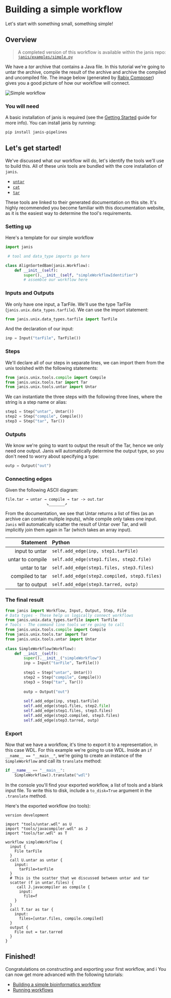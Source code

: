 
# Building a simple workflow

Let's start with something small, something simple!

## Overview 

> A completed version of this workflow is available within the janis repo: [`janis/examples/simple.py`](https://github.com/PMCC-BioinformaticsCore/janis/blob/master/janis/examples/simple.py) 

 We have a _tar_ archive that contains a Java file. In this tutorial we're going to untar the archive, compile the result of the archive and archive the compiled and uncompiled file. The image below (generated by [Rabix Composer]([https://github.com/rabix/composer](https://github.com/rabix/composer))) gives you a good picture of how our workflow will connect.
 
![Simple workflow](/resources/simple.png)

### You will need

A basic installation of janis is required (see the [Getting Started](https://janis.readthedocs.io/en/latest/tutorials/gettingstarted.html) guide for more info). You can install janis by running:
```bash
pip install janis-pipelines
```

## Let's get started!

We've discussed what our workflow will do, let's identify the tools we'll use to build this. All of these unix tools are bundled with the core installation of `janis`.

- [`untar`](https://janis.readthedocs.io/en/latest/tools/unix/tar.html)
- [`cat`](https://janis.readthedocs.io/en/latest/tools/unix/cat.html)
- [`tar`](https://janis.readthedocs.io/en/latest/tools/unix/untar.html)

These tools are linked to their generated documentation on this site. It's highly recommended you become familiar with this documentation website, as it is the easiest way to determine the tool's requirements.

### Setting up
 
Here's a template for our simple workflow

```python
import janis

 # tool and data_type imports go here

class AlignSortedBam(janis.Workflow):
	def __init__(self):
		super().__init__(self, "simpleWorkflowIdentifier")
		# assemble our workflow here
```

### Inputs and Outputs

We only have one input, a TarFile. We'll use the type TarFile (`janis.unix.data_types.tarfile`). We can use the import statement:

```python
from janis.unix.data_types.tarfile import TarFile
```

And the declaration of our input:
```python
inp = Input("tarFile", TarFile())
```

### Steps

We'll declare all of our steps in separate lines, we can import them from the unix toolshed with the following statements:
```python
from janis.unix.tools.compile import Compile  
from janis.unix.tools.tar import Tar  
from janis.unix.tools.untar import Untar
```

We can instantiate the three steps with the following three lines, where the string is a step name or alias:
```python
step1 = Step("untar", Untar())  
step2 = Step("compile", Compile())  
step3 = Step("tar", Tar())
```


### Outputs

We know we're going to want to output the result of the Tar, hence we only need one output. Janis will automatically determine the output type, so you don't need to worry about specifying a type:

```python
outp = Output("out")
```

### Connecting edges

Given the following ASCII diagram:
```
file.tar → untar → compile → tar -> out.tar
                  ↘_______↗
```

From the documentation, we see that Untar returns a list of files (as an archive can contain multiple inputs), while compile only takes one input. `Janis` will automatically scatter the result of Untar over Tar, and will implicitly join them again in Tar (which takes an array input).

| Statement | Python |
|-------:|:-----|
| input to untar | `self.add_edge(inp, step1.tarFile)` |
| untar to compile | `self.add_edge(step1.files, step2.file)` |
| untar to tar | `self.add_edge(step1.files, step3.files)` |
| compiled to tar | `self.add_edge(step2.compiled, step3.files)` |
| tar to output | `self.add_edge(step3.tarred, outp)` |


### The final result

```python
from janis import Workflow, Input, Output, Step, File
# Data types - These help us logically connect workflows  
from janis.unix.data_types.tarfile import TarFile  
# Tools - The command line tools we're going to call  
from janis.unix.tools.compile import Compile  
from janis.unix.tools.tar import Tar  
from janis.unix.tools.untar import Untar  
  
class SimpleWorkflow(Workflow):  
    def __init__(self):  
        super().__init__("simpleWorkflow")  
        inp = Input("tarFile", TarFile())  
  
        step1 = Step("untar", Untar())  
        step2 = Step("compile", Compile())  
        step3 = Step("tar", Tar())  
  
        outp = Output("out")  
  
        self.add_edge(inp, step1.tarFile)  
        self.add_edge(step1.files, step2.file)
        self.add_edge(step1.files, step3.files)  
        self.add_edge(step2.compiled, step3.files)  
        self.add_edge(step3.tarred, outp)
```

### Export

Now that we have a workflow, it's time to export it to a representation, in this case WDL. For this example we're going to use WDL. Inside an `if __name__ == "__main__"`, we're going to create an instance of the `SimpleWorkflow` and call its `translate` method:

```python
if __name__ == "__main__":  
    SimpleWorkflow().translate("wdl")
```

In the console you'll find your exported workflow, a list of tools and a blank input file. To write this to disk, include a `to_disk=True` argument in the `.translate` method.

Here's the exported workflow (no tools):

```wdl
version development

import "tools/untar.wdl" as U
import "tools/javacompiler.wdl" as J
import "tools/tar.wdl" as T

workflow simpleWorkflow {
  input {
    File tarFile
  }
  call U.untar as untar {
    input:
      tarFile=tarFile
  }
  # This is the scatter that we discussed between untar and tar
  scatter (f in untar.files) {
     call J.javacompiler as compile {
      input:
        file=f
    }
  }
  call T.tar as tar {
    input:
      files=[untar.files, compile.compiled]
  }
  output {
    File out = tar.tarred
  }
}
```

## Finished!

Congratulations on constructing and exporting your first workflow, and i You can now get more advanced with the following tutorials:

- [Building a simple bioinformatics workflow](/tutorials/alignsortedbam)
- [Running workflows](https://janis.readthedocs.io/en/latest/tutorials/running.html)
